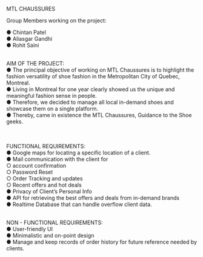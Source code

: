 MTL CHAUSSURES

Group Members working on the project:


● Chintan Patel </br>
● Aliasgar Gandhi</br>
● Rohit Saini </br></br>



AIM OF THE PROJECT:</br>
  ● The principal objective of working on MTL Chaussures is to highlight the fashion versatility of shoe fashion in the Metropolitan City of Quebec, Montreal.</br>
  ● Living in Montreal for one year clearly showed us the unique and meaningful fashion sense in people.</br>
  ● Therefore, we decided to manage all local in-demand shoes and showcase them on a single platform.</br>
  ● Thereby, came in existence the MTL Chaussures, Guidance to the Shoe geeks.</br></br></br>


FUNCTIONAL REQUIREMENTS:</br>
  ● Google maps for locating a specific location of a client.</br>
  ● Mail communication with the client for</br>
    ○ account confirmation</br>
    ○ Password Reset</br>
    ○ Order Tracking and updates</br>
    ○ Recent offers and hot deals</br>
  ● Privacy of Client’s Personal Info</br>
  ● API for retrieving the best offers and deals from in-demand brands</br>
  ● Realtime Database that can handle overflow client data.</br></br>

NON - FUNCTIONAL REQUIREMENTS:</br>
  ● User-friendly UI</br>
  ● Minimalistic and on-point design</br>
  ● Manage and keep records of order history for future reference needed by clients.
